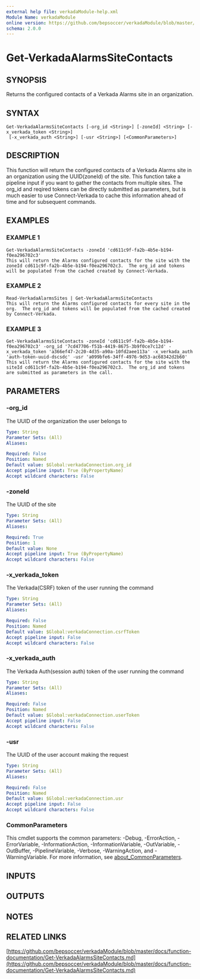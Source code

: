 ```yaml
---
external help file: verkadaModule-help.xml
Module Name: verkadaModule
online version: https://github.com/bepsoccer/verkadaModule/blob/master/docs/function-documentation/Get-VerkadaAlarmsSiteContacts.md
schema: 2.0.0
---
```


# Get-VerkadaAlarmsSiteContacts

## SYNOPSIS
Returns the configured contacts of a Verkada Alarms site in an organization.

## SYNTAX

```
Get-VerkadaAlarmsSiteContacts [-org_id <String>] [-zoneId] <String> [-x_verkada_token <String>]
 [-x_verkada_auth <String>] [-usr <String>] [<CommonParameters>]
```

## DESCRIPTION
This function will return the configured contacts of a Verkada Alarms site in an organization using the UUID(zoneId) of the site. 
This function take a pipeline input if you want to gather the contacts from multiple sites.
The org_id and reqired tokens can be directly submitted as parameters, but is much easier to use Connect-Verkada to cache this information ahead of time and for subsequent commands.

## EXAMPLES

### EXAMPLE 1
```
Get-VerkadaAlarmsSiteContacts -zoneId 'cd611c9f-fa2b-4b5e-b194-f0ea296702c3'
This will return the Alarms configured contacts for the site with the zoneId cd611c9f-fa2b-4b5e-b194-f0ea296702c3.  The org_id and tokens will be populated from the cached created by Connect-Verkada.
```

### EXAMPLE 2
```
Read-VerkadaAlarmsSites | Get-VerkadaAlarmsSiteContacts
This will return the Alarms configured contacts for every site in the org.  The org_id and tokens will be populated from the cached created by Connect-Verkada.
```

### EXAMPLE 3
```
Get-VerkadaAlarmsSiteContacts -zoneId 'cd611c9f-fa2b-4b5e-b194-f0ea296702c3' -org_id '7cd47706-f51b-4419-8675-3b9f0ce7c12d' -x_verkada_token 'a366ef47-2c20-4d35-a90a-10fd2aee113a' -x_verkada_auth 'auth-token-uuid-dscsdc' -usr 'a099bfe6-34ff-4976-9d53-ac68342d2b60'
This will return the Alarms configured contacts for the site with the siteId cd611c9f-fa2b-4b5e-b194-f0ea296702c3.  The org_id and tokens are submitted as parameters in the call.
```

## PARAMETERS

### -org_id
The UUID of the organization the user belongs to

```yaml
Type: String
Parameter Sets: (All)
Aliases:

Required: False
Position: Named
Default value: $Global:verkadaConnection.org_id
Accept pipeline input: True (ByPropertyName)
Accept wildcard characters: False
```

### -zoneId
The UUID of the site

```yaml
Type: String
Parameter Sets: (All)
Aliases:

Required: True
Position: 1
Default value: None
Accept pipeline input: True (ByPropertyName)
Accept wildcard characters: False
```

### -x_verkada_token
The Verkada(CSRF) token of the user running the command

```yaml
Type: String
Parameter Sets: (All)
Aliases:

Required: False
Position: Named
Default value: $Global:verkadaConnection.csrfToken
Accept pipeline input: False
Accept wildcard characters: False
```

### -x_verkada_auth
The Verkada Auth(session auth) token of the user running the command

```yaml
Type: String
Parameter Sets: (All)
Aliases:

Required: False
Position: Named
Default value: $Global:verkadaConnection.userToken
Accept pipeline input: False
Accept wildcard characters: False
```

### -usr
The UUID of the user account making the request

```yaml
Type: String
Parameter Sets: (All)
Aliases:

Required: False
Position: Named
Default value: $Global:verkadaConnection.usr
Accept pipeline input: False
Accept wildcard characters: False
```

### CommonParameters
This cmdlet supports the common parameters: -Debug, -ErrorAction, -ErrorVariable, -InformationAction, -InformationVariable, -OutVariable, -OutBuffer, -PipelineVariable, -Verbose, -WarningAction, and -WarningVariable. For more information, see [about_CommonParameters](http://go.microsoft.com/fwlink/?LinkID=113216).

## INPUTS

## OUTPUTS

## NOTES

## RELATED LINKS

[https://github.com/bepsoccer/verkadaModule/blob/master/docs/function-documentation/Get-VerkadaAlarmsSiteContacts.md](https://github.com/bepsoccer/verkadaModule/blob/master/docs/function-documentation/Get-VerkadaAlarmsSiteContacts.md)

